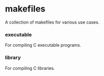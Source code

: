 # makefiles

A collection of makefiles for various use cases.

### executable

For compiling C executable programs.

### library

For compiling C libraries.

